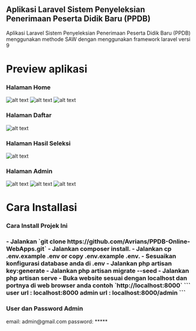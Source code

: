 ## Aplikasi Laravel Sistem Penyeleksian Penerimaan Peserta Didik Baru (PPDB)

<p>
Aplikasi Laravel Sistem Penyeleksian Penerimaan Peserta Didik Baru (PPDB) menggunakan methode SAW dengan menggunakan framework laravel versi 9
</p>
<h1>Preview aplikasi</h1>
<h3>Halaman Home</h3>

![alt text](https://github.com/Avrians/PPDB-Online-WebApps/blob/master/hasil%20output/home-1.png?raw=true)
![alt text](https://github.com/Avrians/PPDB-Online-WebApps/blob/master/hasil%20output/home-2.png?raw=true)
![alt text](https://github.com/Avrians/PPDB-Online-WebApps/blob/master/hasil%20output/home-4.png?raw=true)

<h3>Halaman Daftar</h3>

![alt text](https://github.com/Avrians/PPDB-Online-WebApps/blob/master/hasil%20output/daftar-1.png?raw=true)

<h3>Halaman Hasil Seleksi</h3>

![alt text](https://github.com/Avrians/PPDB-Online-WebApps/blob/master/hasil%20output/hasil.png?raw=true)

<h3>Halaman Admin</h3>

![alt text](https://github.com/Avrians/PPDB-Online-WebApps/blob/master/hasil%20output/admin/dashboard.png?raw=true)
![alt text](https://github.com/Avrians/PPDB-Online-WebApps/blob/master/hasil%20output/admin/ketentuan-nilai.png?raw=true)
![alt text](https://github.com/Avrians/PPDB-Online-WebApps/blob/master/hasil%20output/admin/rank.png?raw=true)

<h1>Cara Installasi</h1>
<h3>Cara Install Projek Ini<h3>
- Jalankan `git clone https://github.com/Avrians/PPDB-Online-WebApps.git`
- Jalankan composer install.
- Jalankan cp .env.example .env or copy .env.example .env.
- Sesuaikan konfigurasi database anda di .env
- Jalankan php artisan key:generate
- Jalankan php artisan migrate --seed
- Jalankan php artisan serve
- Buka website sesuai dengan localhost dan portnya di web browser anda contoh `http://localhost:8000`
```
user url : localhost:8000
admin url : localhost:8000/admin
```

<h3>User dan Password Admin</h3>
email: admin@gmail.com
password: *****
